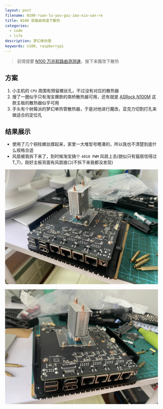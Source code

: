 ```yaml
---
layout: post
filename: N100-ruan-lu-you-gai-zao-xia-san-re
title: N100 软路由改造下散热
categories:
  - code
  - life
description: 梦幻单热管
keywords: n100, raspberrypi
---
```

> 前情提要 [N100 万兆软路由测测速](https://dosk.win/2023/08/04/n100-wan-zhao-ruan-lu-you-ce-ce-su/)，接下来魔改下散热

## 方案

1. 小主机的 `CPU` 周围有预留螺丝孔，不过没有对应的散热器
2. 搜了一圈似乎只有淘宝爆款的南桥散热器可用，还有就是 [ASRock N100M](https://www.asrock.com/mb/Intel/N100M/) 这款主板的散热器似乎可用
3. 手头有个树莓派的梦幻单热管散热器，于是对他进行魔改，亚克力切割打孔来做适合的定位孔

## 结果展示

- 使用了几个铜柱螺丝撑起来，家里一大堆型号瞎凑的，所以我也不清楚到底什么规格合适
- 风扇被我拆下来了，到时候淘宝搞个 `4010 PWM` 风扇上去(貌似只有猫扇信得过T_T)，刚好主板背面有风扇接口(不拆下来我都没发现)

![](/uploads/20230806-142249.jpeg)

![](/uploads/20230806-142253.jpeg)

